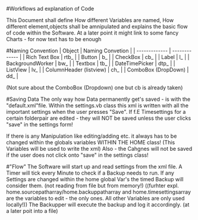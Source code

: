 #Workflows ad explanation of Code

This Document shall define How different Variables are named, How different element,objects shall be amnipulated  and explains the basic flow of code within the Software.
At a later point it might link to some fancy Charts - for now text has to be enough

#Naming Convention
| Object        | Naming Convetion  |
| ------------- | -------------     |
| Rich Text Box  | rtb_    |
| Button   | b_      |
| CheckBox   | cb_      |
| Label   | l_      |
| BackgroundWorker   | bw_      |
| Textbox   | tb_      |
| DateTimePicker   | dtp_      |
| ListView   | lv_      |
| ColumnHeader (listview)   | ch_      | 
| ComboBox (DropDown)   | dd_      | 

(Not sure about the ComboBox (Dropdown) one but cb is already taken)

#Saving Data
The only way how Data permanently get's saved - is with the "default.xml"file.
Within the settings.vb class this xml is written with all the important settings when the user presses "Save".
If f.E Timesettings for a certain folderpair are edited - they will NOT be saved unless the user clicks "save" in the settings form!

If there is any Manipulation like editing/adding etc. it always has to be changed within the globals variables WITHIN THE HOME class!
(This Variables will be used to write the xml) Also - the Cahgnes will not be saved if the user does not click onto "save" in the settings class!

#"Flow"
The Software will start up and read settings from the xml file.
A Timer will tick every Minute to check if a Backup needs to run.
If any Settings are changed within the home global Var's the timed Backup will consider them. (not reading from file but from memory!)
((furhter expl. home.sourcepatharray/home.backuppatharray and home.timesettingsarray are the variables to edit - the only ones. All other Variables are only used locally!))
The Backupper will execute the backup and log it accordingly. (at a later poit into a file)
